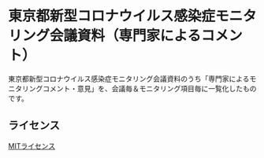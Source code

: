 # 東京都新型コロナウイルス感染症モニタリング会議資料（専門家によるコメント）
東京都新型コロナウイルス感染症モニタリング会議資料のうち「専門家によるモニタリングコメント・意見」を、会議毎＆モニタリング項目毎に一覧化したものです。

## ライセンス
[MITライセンス](./LICENSE)